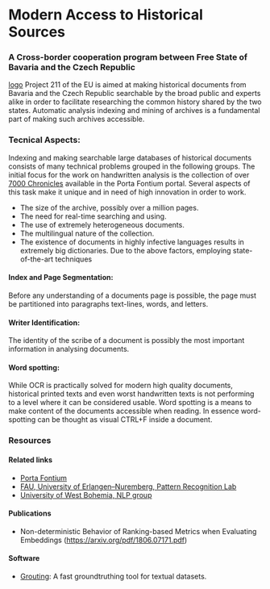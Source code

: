 # Modern Access to Historical Sources
### A Cross-border cooperation program between Free State of Bavaria and the Czech Republic

[logo](https://github.com/anguelos/czeck_bavaria/raw/master/docs/eu_czeck_bavaria_logo.png "A Cross-border cooperation program between Free State of Bavaria and the Czech Republic")
Project 211 of the EU is aimed at making historical documents from Bavaria and the Czech Republic searchable by the broad public and experts alike in order to facilitate researching the common history shared by the two states.
Automatic analysis indexing and mining of archives is a fundamental part of making such archives accessible.



### Tecnical Aspects:
Indexing and making searchable large databases of historical documents consists of many technical problems grouped in the following groups.
The initial focus for the work on handwritten analysis is the collection of over
[7000 Chronicles](http://www.portafontium.eu/contents/chronicle/) available in the Porta Fontium portal.
Several aspects of this task make it unique and in need of high innovation in order to work.
* The size of the archive, possibly over a million pages.
* The need for real-time searching and using.
* The use of extremely heterogeneous documents.
* The multilingual nature of the collection.
* The existence of documents in highly infective languages results in extremely big dictionaries.
Due to the above factors, employing state-of-the-art techniques     

#### Index and Page Segmentation:
Before any understanding of a documents page is possible, the page must be partitioned into paragraphs text-lines, words, and letters. 

#### Writer Identification:
The identity of the scribe of a document is possibly the most important information in analysing documents.  

#### Word spotting:
While OCR is practically solved for modern high quality documents, historical printed texts and even worst handwritten texts is not performing to a level where it can be considered usable.
Word spotting is a means to make content of the documents accessible when reading.
In essence word-spotting can be thought as visual CTRL+F inside a document.

 
### Resources

#### Related links
* [Porta Fontium](http://www.portafontium.eu/?language=en)
* [FAU, University of Erlangen–Nuremberg, Pattern Recognition Lab](https://www5.cs.fau.de/)
* [University of West Bohemia, NLP group](http://nlp.kiv.zcu.cz/researchers)

#### Publications
* Non-deterministic Behavior of Ranking-based
Metrics when Evaluating Embeddings (https://arxiv.org/pdf/1806.07171.pdf)

#### Software
* [Grouting](https://github.com/anguelos/czeck_bavaria): A fast groundtruthing tool for textual datasets.
